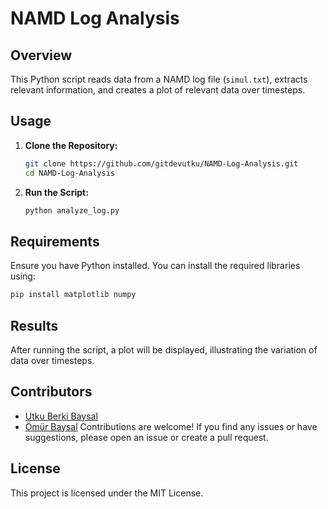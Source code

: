 # NAMD Log Analysis

## Overview

This Python script reads data from a NAMD log file (`simul.txt`), extracts relevant information, and creates a plot of relevant data over timesteps.

## Usage

1. **Clone the Repository:**

   ```bash
   git clone https://github.com/gitdevutku/NAMD-Log-Analysis.git
   cd NAMD-Log-Analysis
   ```
2. **Run the Script:**
    ```bash
    python analyze_log.py
    ```
## Requirements
Ensure you have Python installed. You can install the required libraries using:

``` bash
pip install matplotlib numpy
```
## Results
After running the script, a plot will be displayed, illustrating the variation of data over timesteps.

## Contributors
- [Utku Berki Baysal](https://github.com/gitdevutku)
- [Ömür Baysal](https://scholar.google.de/citations?user=z9lRSe4AAAAJ&hl=tr)
Contributions are welcome! If you find any issues or have suggestions, please open an issue or create a pull request.
## License
This project is licensed under the MIT License.
